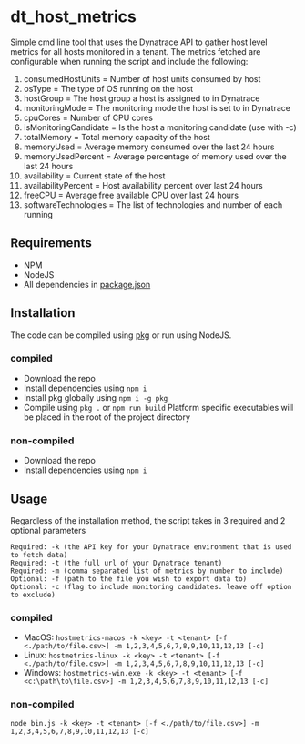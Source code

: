 # dt_host_metrics
Simple cmd line tool that uses the Dynatrace API to gather host level metrics for all hosts monitored in a tenant. The metrics fetched are configurable when running the script and include the following:
1. consumedHostUnits = Number of host units consumed by host
2. osType = The type of OS running on the host
3. hostGroup = The host group a host is assigned to in Dynatrace
4. monitoringMode = The monitoring mode the host is set to in Dynatrace
5. cpuCores = Number of CPU cores
6. isMonitoringCandidate = Is the host a monitoring candidate (use with -c)
7. totalMemory = Total memory capacity of the host
8. memoryUsed = Average memory consumed over the last 24 hours
9. memoryUsedPercent = Average percentage of memory used over the last 24 hours
10. availability = Current state of the host
11. availabilityPercent = Host availability percent over last 24 hours
12. freeCPU = Average free available CPU over last 24 hours
13. softwareTechnologies = The list of technologies and number of each running

## Requirements
- NPM
- NodeJS
- All dependencies in [package.json](package.json)

## Installation
The code can be compiled using [pkg](https://www.npmjs.com/package/pkg) or run using NodeJS.

### compiled
- Download the repo
- Install dependencies using `npm i`
- Install pkg globally using `npm i -g pkg`
- Compile using `pkg .` or `npm run build`
Platform specific executables will be placed in the root of the project directory

### non-compiled
- Download the repo
- Install dependencies using `npm i`

## Usage
Regardless of the installation method, the script takes in 3 required and 2 optional parameters
```
Required: -k (the API key for your Dynatrace environment that is used to fetch data)
Required: -t (the full url of your Dynatrace tenant)
Required: -m (comma separated list of metrics by number to include)
Optional: -f (path to the file you wish to export data to)
Optional: -c (flag to include monitoring candidates. leave off option to exclude)
```

### compiled
- MacOS: `hostmetrics-macos -k <key> -t <tenant> [-f <./path/to/file.csv>] -m 1,2,3,4,5,6,7,8,9,10,11,12,13 [-c]`
- Linux: `hostmetrics-linux -k <key> -t <tenant> [-f <./path/to/file.csv>] -m 1,2,3,4,5,6,7,8,9,10,11,12,13 [-c]`
- Windows: `hostmetrics-win.exe -k <key> -t <tenant> [-f <c:\path\to\file.csv>] -m 1,2,3,4,5,6,7,8,9,10,11,12,13 [-c]`

### non-compiled
`node bin.js -k <key> -t <tenant> [-f <./path/to/file.csv>] -m 1,2,3,4,5,6,7,8,9,10,11,12,13 [-c]`
